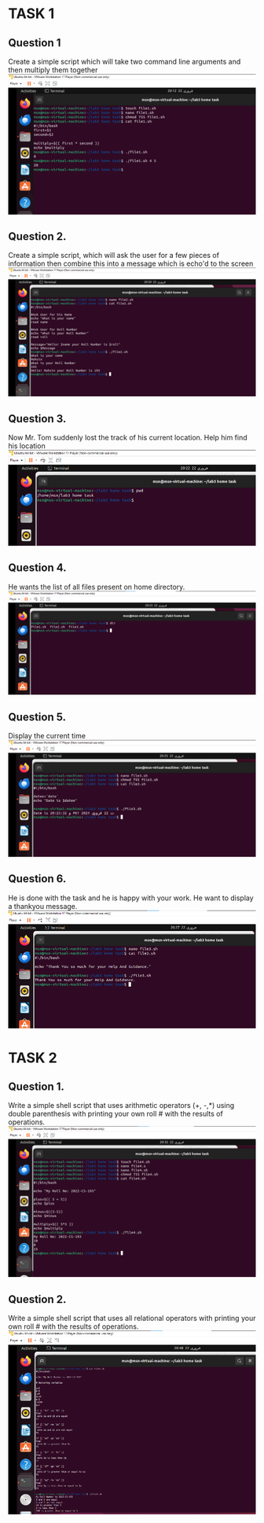# TASK 1
## Question 1
Create a simple script which will take two command line arguments and then multiply them together
![Task 1_1](imghometaskslab4/1.png)
## Question 2.
Create a simple script, which will ask the user for a few pieces of information then combine this into a message which is echo'd to the screen
![Task 1_2](imghometaskslab4/2.png)
## Question 3.
Now Mr. Tom suddenly lost the track of his current location. Help him find his location
![Task 1_3](imghometaskslab4/3.png)
## Question 4.
He wants the list of all files present on home directory.
![Task 1_4](imghometaskslab4/4.png)
## Question 5.
Display the current time
![1_5](imghometaskslab4/5.png)
## Question 6.
He is done with the task and he is happy with your work. He want to display a thankyou message.
![1_6](imghometaskslab4/6.png)





# TASK 2
## Question 1.
Write a simple shell script that uses arithmetic operators (+, -,*) using double parenthesis with printing your own roll # with the results of operations.
![Task 2_1](imghometaskslab4/2_1.png)
## Question 2.
Write a simple shell script that uses all relational operators with printing your own roll # with the results of operations.
![Task 2_2](imghometaskslab4/2_2.png)